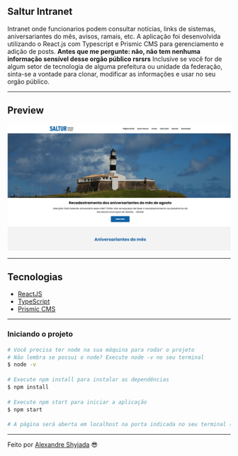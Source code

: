 ## Saltur Intranet

Intranet onde funcionarios podem consultar notícias, links de sistemas, aniversariantes do mês, avisos, ramais, etc. A aplicação foi desenvolvida utilizando o React.js com Typescript e Prismic CMS para gerenciamento e adição de posts. **Antes que me pergunte: não, não tem nenhuma informação sensível desse orgão público rsrsrs** Inclusive se você for de algum setor de tecnologia de alguma prefeitura ou unidade da federação, sinta-se a vontade para clonar, modificar as informações e usar no seu orgão público.

---

## Preview

<p align="center"> <img src="/project/public/preview.png" alt="preview"> </p>

---

## Tecnologias

- [ReactJS](https://reactjs.org/)
- [TypeScript](https://www.typescriptlang.org/)
- [Prismic CMS](https://prismic.io/)

---

### **Iniciando o projeto**

```bash
# Você precisa ter node na sua máquina para rodar o projeto
# Não lembra se possui o node? Execute node -v no seu terminal
$ node -v

# Execute npm install para instalar as dependências
$ npm install

# Execute npm start para iniciar a aplicação 
$ npm start

# A página será aberta em localhost na porta indicada no seu terminal (:

```

---

Feito por [Alexandre Shyjada](https://www.alexshyjada.com/) 😎
